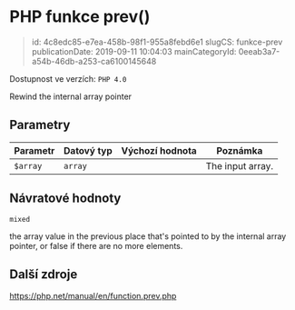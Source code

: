 PHP funkce prev()
================================

> id: 4c8edc85-e7ea-458b-98f1-955a8febd6e1
> slugCS: funkce-prev
> publicationDate: 2019-09-11 10:04:03
> mainCategoryId: 0eeab3a7-a54b-46db-a253-ca6100145648

Dostupnost ve verzích: `PHP 4.0`

Rewind the internal array pointer


Parametry
--------------

| Parametr | Datový typ | Výchozí hodnota | Poznámka |
|-----|-----|-----|-----|
| `$array` | `array` |  | The input array. |


Návratové hodnoty
----------------

`mixed`

the array value in the previous place that's pointed to by
the internal array pointer, or false if there are no more
elements.

Další zdroje
------------

https://php.net/manual/en/function.prev.php
